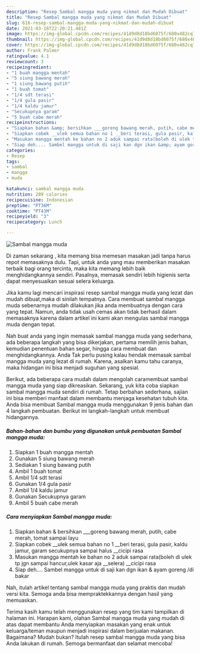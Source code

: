 ```yaml
---
description: "Resep Sambal mangga muda yang nikmat dan Mudah Dibuat"
title: "Resep Sambal mangga muda yang nikmat dan Mudah Dibuat"
slug: 616-resep-sambal-mangga-muda-yang-nikmat-dan-mudah-dibuat
date: 2021-03-16T22:20:21.481Z
image: https://img-global.cpcdn.com/recipes/41d9d8d18bd6075f/680x482cq70/sambal-mangga-muda-foto-resep-utama.jpg
thumbnail: https://img-global.cpcdn.com/recipes/41d9d8d18bd6075f/680x482cq70/sambal-mangga-muda-foto-resep-utama.jpg
cover: https://img-global.cpcdn.com/recipes/41d9d8d18bd6075f/680x482cq70/sambal-mangga-muda-foto-resep-utama.jpg
author: Frank Palmer
ratingvalue: 4.1
reviewcount: 3
recipeingredient:
- "1 buah mangga mentah"
- "5 siung bawang merah"
- "1 siung bawang putih"
- "1 buah tomat"
- "1/4 sdt terasi"
- "1/4 gula pasir"
- "1/4 kaldu jamur"
- "Secukupnya garam"
- "5 buah cabe merah"
recipeinstructions:
- "Siapkan bahan &amp; bersihkan ___goreng bawang merah, putih, cabe merah, tomat sampai layu"
- "Siapkan cobek __ulek semua bahan no 1 __beri terasi, gula pasir, kaldu jamur, garam secukupnya sampai halus __cicipi rasa"
- "Masukan mangga mentah ke bahan no 2 aduk sampai rata(boleh di ulek tp jgn sampai hancur,ulek kasar aja __selera) __cicipi rasa"
- "Siap deh.... Sambel mangga untuk di saji kan dgn ikan &amp; ayam goreng /di bakar"
categories:
- Resep
tags:
- sambal
- mangga
- muda

katakunci: sambal mangga muda 
nutrition: 289 calories
recipecuisine: Indonesian
preptime: "PT36M"
cooktime: "PT43M"
recipeyield: "3"
recipecategory: Lunch

---
```



![Sambal mangga muda](https://img-global.cpcdn.com/recipes/41d9d8d18bd6075f/680x482cq70/sambal-mangga-muda-foto-resep-utama.jpg)

Di zaman  sekarang , kita memang bisa memesan masakan jadi tanpa harus repot memasaknya dulu. Tapi, untuk anda yang mau memberikan masakan terbaik bagi orang tercinta, maka kita memang lebih baik menghidangkannya sendiri. Pasalnya, memasak sendiri lebih higienis serta dapat menyesuaikan sesuai selera keluarga.

Jika kamu lagi mencari inspirasi resep sambal mangga muda yang lezat dan mudah dibuat,maka di sinilah tempatnya. Cara membuat sambal mangga muda  sebenarnya mudah dilakukan jika anda membuatnya dengan cara yang tepat. Namun, anda tidak usah cemas akan tidak berhasil dalam memasaknya 
karena dalam artikel ini kami akan mengulas sambal mangga muda dengan tepat.  



Nah buat anda yang ingin memasak sambal mangga muda yang sederhana, ada beberapa langkah yang bisa dikerjakan, pertama memilih jenis bahan, kemudian penentuan bahan segar, hingga cara membuat dan menghidangkannya. Anda Tak perlu pusing kalau hendak memasak sambal mangga muda yang lezat di rumah. Karena, asalkan kamu  tahu caranya, maka hidangan ini bisa menjadi suguhan yang spesial.

Berikut, ada beberapa cara mudah dalam mengolah caramembuat sambal mangga muda yang siap dikreasikan. Sekarang, yuk kita coba siapkan sambal mangga muda sendiri di rumah. Tetap berbahan sederhana, sajian ini bisa memberi manfaat dalam membantu menjaga kesehatan tubuh kita. Anda bisa membuat Sambal mangga muda menggunakan 9 jenis bahan dan 4 langkah pembuatan. Berikut ini langkah-langkah untuk membuat hidangannya.

<!--inarticleads1-->

##### Bahan-bahan dan bumbu yang digunakan untuk pembuatan Sambal mangga muda:

1. Siapkan 1 buah mangga mentah
1. Gunakan 5 siung bawang merah
1. Sediakan 1 siung bawang putih
1. Ambil 1 buah tomat
1. Ambil 1/4 sdt terasi
1. Gunakan 1/4 gula pasir
1. Ambil 1/4 kaldu jamur
1. Gunakan Secukupnya garam
1. Ambil 5 buah cabe merah




<!--inarticleads2-->

##### Cara menyiapkan Sambal mangga muda:

1. Siapkan bahan &amp; bersihkan ___goreng bawang merah, putih, cabe merah, tomat sampai layu
1. Siapkan cobek __ulek semua bahan no 1 __beri terasi, gula pasir, kaldu jamur, garam secukupnya sampai halus __cicipi rasa
1. Masukan mangga mentah ke bahan no 2 aduk sampai rata(boleh di ulek tp jgn sampai hancur,ulek kasar aja __selera) __cicipi rasa
1. Siap deh.... Sambel mangga untuk di saji kan dgn ikan &amp; ayam goreng /di bakar




Nah, itulah artikel tentang  sambal mangga muda  yang praktis dan mudah versi kita. Semoga anda bisa mempraktekkannya dengan hasil yang memuaskan. 

Terima kasih kamu telah menggunakan resep yang tim kami tampilkan di halaman ini. Harapan kami, olahan  Sambal mangga muda yang mudah di atas dapat membantu Anda menyiapkan masakan yang enak untuk keluarga/teman maupun menjadi inspirasi dalam berjualan makanan. Bagaimana? Mudah bukan? Itulah resep sambal mangga muda yang bisa Anda lakukan di rumah. Semoga bermanfaat dan selamat mencoba!

